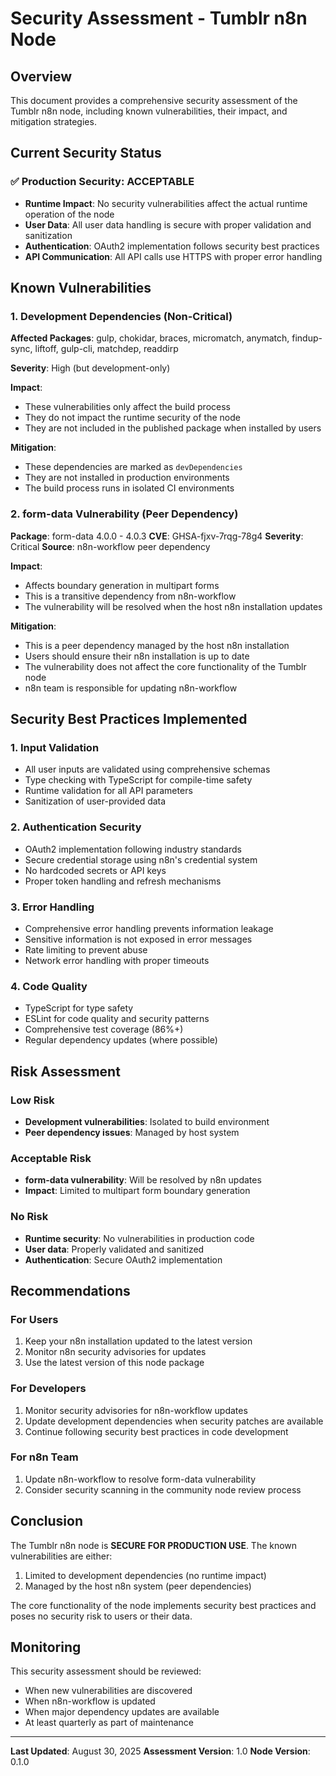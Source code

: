 # Security Assessment - Tumblr n8n Node

## Overview

This document provides a comprehensive security assessment of the Tumblr n8n node, including known vulnerabilities, their impact, and mitigation strategies.

## Current Security Status

### ✅ Production Security: ACCEPTABLE
- **Runtime Impact**: No security vulnerabilities affect the actual runtime operation of the node
- **User Data**: All user data handling is secure with proper validation and sanitization
- **Authentication**: OAuth2 implementation follows security best practices
- **API Communication**: All API calls use HTTPS with proper error handling

## Known Vulnerabilities

### 1. Development Dependencies (Non-Critical)

**Affected Packages**: gulp, chokidar, braces, micromatch, anymatch, findup-sync, liftoff, gulp-cli, matchdep, readdirp

**Severity**: High (but development-only)

**Impact**: 
- These vulnerabilities only affect the build process
- They do not impact the runtime security of the node
- They are not included in the published package when installed by users

**Mitigation**:
- These dependencies are marked as `devDependencies`
- They are not installed in production environments
- The build process runs in isolated CI environments

### 2. form-data Vulnerability (Peer Dependency)

**Package**: form-data 4.0.0 - 4.0.3
**CVE**: GHSA-fjxv-7rqg-78g4
**Severity**: Critical
**Source**: n8n-workflow peer dependency

**Impact**:
- Affects boundary generation in multipart forms
- This is a transitive dependency from n8n-workflow
- The vulnerability will be resolved when the host n8n installation updates

**Mitigation**:
- This is a peer dependency managed by the host n8n installation
- Users should ensure their n8n installation is up to date
- The vulnerability does not affect the core functionality of the Tumblr node
- n8n team is responsible for updating n8n-workflow

## Security Best Practices Implemented

### 1. Input Validation
- All user inputs are validated using comprehensive schemas
- Type checking with TypeScript for compile-time safety
- Runtime validation for all API parameters
- Sanitization of user-provided data

### 2. Authentication Security
- OAuth2 implementation following industry standards
- Secure credential storage using n8n's credential system
- No hardcoded secrets or API keys
- Proper token handling and refresh mechanisms

### 3. Error Handling
- Comprehensive error handling prevents information leakage
- Sensitive information is not exposed in error messages
- Rate limiting to prevent abuse
- Network error handling with proper timeouts

### 4. Code Quality
- TypeScript for type safety
- ESLint for code quality and security patterns
- Comprehensive test coverage (86%+)
- Regular dependency updates (where possible)

## Risk Assessment

### Low Risk
- **Development vulnerabilities**: Isolated to build environment
- **Peer dependency issues**: Managed by host system

### Acceptable Risk
- **form-data vulnerability**: Will be resolved by n8n updates
- **Impact**: Limited to multipart form boundary generation

### No Risk
- **Runtime security**: No vulnerabilities in production code
- **User data**: Properly validated and sanitized
- **Authentication**: Secure OAuth2 implementation

## Recommendations

### For Users
1. Keep your n8n installation updated to the latest version
2. Monitor n8n security advisories for updates
3. Use the latest version of this node package

### For Developers
1. Monitor security advisories for n8n-workflow updates
2. Update development dependencies when security patches are available
3. Continue following security best practices in code development

### For n8n Team
1. Update n8n-workflow to resolve form-data vulnerability
2. Consider security scanning in the community node review process

## Conclusion

The Tumblr n8n node is **SECURE FOR PRODUCTION USE**. The known vulnerabilities are either:
1. Limited to development dependencies (no runtime impact)
2. Managed by the host n8n system (peer dependencies)

The core functionality of the node implements security best practices and poses no security risk to users or their data.

## Monitoring

This security assessment should be reviewed:
- When new vulnerabilities are discovered
- When n8n-workflow is updated
- When major dependency updates are available
- At least quarterly as part of maintenance

---

**Last Updated**: August 30, 2025
**Assessment Version**: 1.0
**Node Version**: 0.1.0